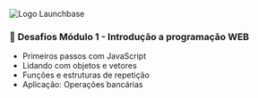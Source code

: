 ![Logo Launchbase](https://camo.githubusercontent.com/047366567218e6f144fb666cf9d0d1c2f34dc5a6e6af816aeead27d9f1e8350f/68747470733a2f2f73746f726167652e676f6f676c65617069732e636f6d2f676f6c64656e2d77696e642f626f6f7463616d702d6c61756e6368626173652f6c6f676f2e706e67)

### :rocket: **Desafios Módulo 1 - Introdução a programação WEB**

* Primeiros passos com JavaScript
* Lidando com objetos e vetores
* Funções e estruturas de repetição
* Aplicação: Operações bancárias